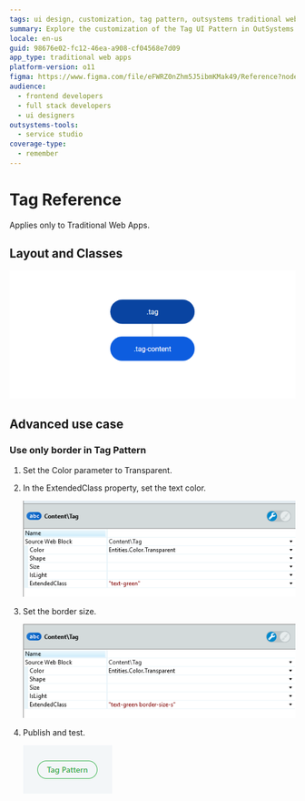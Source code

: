 ```yaml
---
tags: ui design, customization, tag pattern, outsystems traditional web, styling
summary: Explore the customization of the Tag UI Pattern in OutSystems 11 (O11) for Traditional Web Apps, including border-only modifications.
locale: en-us
guid: 98676e02-fc12-46ea-a908-cf04568e7d09
app_type: traditional web apps
platform-version: o11
figma: https://www.figma.com/file/eFWRZ0nZhm5J5ibmKMak49/Reference?node-id=615:584
audience:
  - frontend developers
  - full stack developers
  - ui designers
outsystems-tools:
  - service studio
coverage-type:
  - remember
---
```


# Tag Reference

<div class="info" markdown="1">

Applies only to Traditional Web Apps.

</div>

## Layout and Classes

![Diagram illustrating the layout and classes of the Tag UI Pattern in Traditional Web Apps](images/tag-3-diag.png "Tag Layout Diagram")

## Advanced use case

### Use only border in Tag Pattern

1. Set the Color parameter to Transparent.

1. In the ExtendedClass property, set the text color.

    ![Screenshot showing the Tag UI Pattern with only border set and transparent background](images/tag-4-ss.png "Tag Border Only Example")

1. Set the border size.

    ![Screenshot of the settings for adjusting the border size in the Tag UI Pattern](images/tag-5-ss.png "Tag Border Size Setting")

1. Publish and test.

    ![Image of the published Tag UI Pattern with custom border and text color](images/tag-6.png "Published Tag Pattern")
